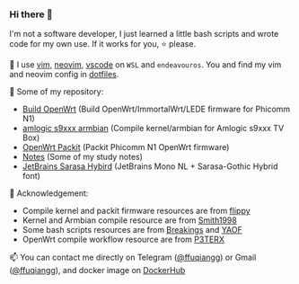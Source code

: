 ### Hi there 👋

I'm not a software developer, I just learned a little bash scripts and wrote code for my own use. If it works for you, ⭐ please.

🔧 I use [vim](https://www.vim.org/), [neovim](https://neovim.io/), [vscode](https://code.visualstudio.com/) on `WSL` and `endeavouros`. You and find my vim and neovim config in [dotfiles](https://github.com/ffuqiangg/dotfiles).

🔭 Some of my repository:
- [Build OpenWrt](https://github.com/ffuqiangg/build_openwrt) (Build OpenWrt/ImmortalWrt/LEDE firmware for Phicomm N1)
- [amlogic s9xxx armbian](https://github.com/ffuqiangg/amlogic-s9xxx-armbian) (Compile kernel/armbian for Amlogic s9xxx TV Box)
- [OpenWrt Packit](https://github.com/ffuqiangg/openwrt_packit) (Packit Phicomm N1 OpenWrt firmware)
- [Notes](https://github.com/ffuqiangg/notes) (Some of my study notes)
- [JetBrains Sarasa Hybird](https://github.com/ffuqiangg/JetBrains-Sarasa-Hybrid) (JetBrains Mono NL + Sarasa-Gothic Hybrid font)

🍺 Acknowledgement:
- Compile kernel and packit firmware resources are from [flippy](https://github.com/unifreq)
- Kernel and Armbian compile resource are from [Smith1998](https://github.com/ophub)
- Some bash scripts resources are from [Breakings](https://github.com/breakings) and [YAOF](https://github.com/QiuSimons/YAOF)
- OpenWrt compile workflow resource are from [P3TERX](https://github.com/P3TERX)

📫 You can contact me directly on Telegram ([@ffuqiangg](https://t.me/ffuqiangg)) or Gmail ([@ffuqiangg](mailto:ffuiangg@gmail.com)), and docker image on [DockerHub](https://hub.docker.com/u/ffuqiangg)
